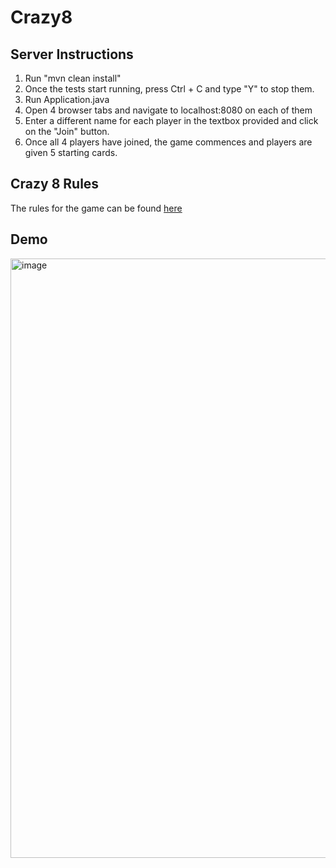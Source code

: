 # Crazy8

## Server Instructions
1. Run "mvn clean install"
2. Once the tests start running, press Ctrl + C and type "Y" to stop them.
3. Run Application.java
4. Open 4 browser tabs and navigate to localhost:8080 on each of them
5. Enter a different name for each player in the textbox provided and click on the "Join" button.
6. Once all 4 players have joined, the game commences and players are given 5 starting cards.


## Crazy 8 Rules
The rules for the game can be found [here](https://www.aquatennial.com/wp-content/uploads/2020/07/Card-Games_Crazy-8s.pdf)


## Demo
<img width="959" alt="image" src="https://user-images.githubusercontent.com/51683551/212378013-06ca8be2-41e6-4a81-a6fe-b6e196913d85.png">


